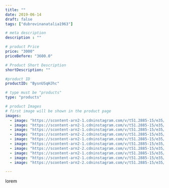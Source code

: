 ```yaml
---
title: ""
date: 2019-06-14
draft: false
tags: ["dubrovinanatalia1963"]

# meta description
description : ""

# product Price
price: "3000"
priceBefore: "3600.0"

# Product Short Description
shortDescription: ""

#product ID
productID: "BysnUSqHJhc"

# type must be "products"
type: "products"

# product Images
# first image will be shown in the product page
images:
  - image: "https://scontent-arn2-1.cdninstagram.com/v/t51.2885-15/e35/61799172_468188193933760_5876454240518189227_n.jpg?tp=1&_nc_ht=scontent-arn2-1.cdninstagram.com&_nc_cat=104&_nc_ohc=BSiAsnsYE0YAX-yjZFT&ccb=7-4&oh=60a2b4c0a64a72983b76a5e97784fe19&oe=6083B017&ig_cache_key=MjA2NjE5OTI0NDc2ODc0OTI2NQ%3D%3D.2-ccb7-4"
  - image: "https://scontent-arn2-1.cdninstagram.com/v/t51.2885-15/e35/62948020_852014538491846_3195122276651752897_n.jpg?tp=1&_nc_ht=scontent-arn2-1.cdninstagram.com&_nc_cat=102&_nc_ohc=FEiBZ2Mjtu0AX-5WY95&ccb=7-4&oh=17a34e0d271368f542746d77896e54f6&oe=6083D379&ig_cache_key=MjA2NjE5OTI0NDc5MzcyMTE3Mg%3D%3D.2-ccb7-4"
  - image: "https://scontent-arn2-1.cdninstagram.com/v/t51.2885-15/e35/61466481_600209477168338_8048937539613670973_n.jpg?se=7&tp=1&_nc_ht=scontent-arn2-1.cdninstagram.com&_nc_cat=110&_nc_ohc=hZkFKckboI0AX8QYxKO&ccb=7-4&oh=1cb17645d8166558b52c33a07b9827b5&oe=6082ADBD&ig_cache_key=MjA2NjE5OTI0NDgwMjE4NTQwNQ%3D%3D.2-ccb7-4"
  - image: "https://scontent-arn2-2.cdninstagram.com/v/t51.2885-15/e35/64542497_309552336664361_1428689406961407637_n.jpg?se=7&tp=1&_nc_ht=scontent-arn2-2.cdninstagram.com&_nc_cat=105&_nc_ohc=VfSs6QkQmCgAX8WYowu&ccb=7-4&oh=ca8cd0073ffc9c5fde1f7db9241ec4df&oe=60851196&ig_cache_key=MjA2NjE5OTI0NDc1MTg2NTI5NQ%3D%3D.2-ccb7-4"
  - image: "https://scontent-arn2-1.cdninstagram.com/v/t51.2885-15/e35/64238496_140997253654017_8483517938752849978_n.jpg?se=7&tp=1&_nc_ht=scontent-arn2-1.cdninstagram.com&_nc_cat=109&_nc_ohc=qG5sVJJxpCQAX81x2vi&ccb=7-4&oh=935ba98ea81bc75063017eaa8ea69ff9&oe=60817B76&ig_cache_key=MjA2NjE5OTI0NDc3NzA0Mjc1OQ%3D%3D.2-ccb7-4"
  - image: "https://scontent-arn2-1.cdninstagram.com/v/t51.2885-15/e35/64473211_447853276013735_4015597092417134689_n.jpg?se=7&tp=1&_nc_ht=scontent-arn2-1.cdninstagram.com&_nc_cat=111&_nc_ohc=9Q8uqlIa3r4AX_MlJKG&ccb=7-4&oh=15658a4e4b41582616f73814109702e2&oe=608285D6&ig_cache_key=MjA2NjE5OTI0NDc2MDIzNDczMw%3D%3D.2-ccb7-4"
  - image: "https://scontent-arn2-2.cdninstagram.com/v/t51.2885-15/e35/61685082_646488202536161_8037483217775729647_n.jpg?se=7&tp=1&_nc_ht=scontent-arn2-2.cdninstagram.com&_nc_cat=105&_nc_ohc=kU6t4MTlkToAX-eiSfQ&ccb=7-4&oh=d52badbf89d32ff2380d2d5cf757c7c6&oe=60830D78&ig_cache_key=MjA2NjE5OTI0NDgxMDczOTgzNg%3D%3D.2-ccb7-4"
  - image: "https://scontent-arn2-1.cdninstagram.com/v/t51.2885-15/e35/64564931_2271441863117930_4831063033135117657_n.jpg?se=7&tp=1&_nc_ht=scontent-arn2-1.cdninstagram.com&_nc_cat=102&_nc_ohc=68wqJD6aGnAAX9vzSP1&ccb=7-4&oh=4306f4c71130e50571a79a725cfd4df4&oe=6083267F&ig_cache_key=MjA2NjE5OTI0NDc2ODY0NjM4Nw%3D%3D.2-ccb7-4"
  - image: "https://scontent-arn2-1.cdninstagram.com/v/t51.2885-15/e35/61960622_312907692929098_2633423979013454442_n.jpg?se=8&tp=1&_nc_ht=scontent-arn2-1.cdninstagram.com&_nc_cat=110&_nc_ohc=-31rTVyu_h0AX_CIBp6&ccb=7-4&oh=513ec9cc0658124ca53281b940c259e0&oe=6082DD78&ig_cache_key=MjA2NjE5OTI0NDgwMjI2NDAxOA%3D%3D.2-ccb7-4"
  - image: "https://scontent-arn2-2.cdninstagram.com/v/t51.2885-15/e35/61995180_144324136655249_5516781253762934884_n.jpg?se=7&tp=1&_nc_ht=scontent-arn2-2.cdninstagram.com&_nc_cat=105&_nc_ohc=nXA27HA-UlQAX8ffjeD&ccb=7-4&oh=778841a0b7506465aa173ef65122154a&oe=6084A3A5&ig_cache_key=MjA2NjE5OTI0NDc3NzAyNDA5Mw%3D%3D.2-ccb7-4"

---
```

lorem
